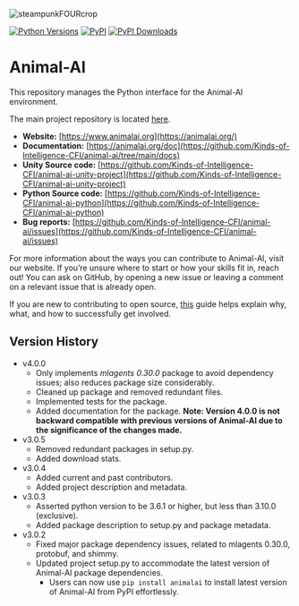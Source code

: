 ![steampunkFOURcrop](https://github.com/Kinds-of-Intelligence-CFI/animal-ai/assets/65875290/df798f4a-cb2c-416f-a150-093b9382a621)

[![Python Versions](https://img.shields.io/pypi/pyversions/animalai)](https://pypi.org/project/animalai/) [![PyPI](https://img.shields.io/pypi/v/animalai)](https://pypi.org/project/animalai/) [![PyPI Downloads](https://img.shields.io/pypi/dm/animalai)](https://pypi.org/project/animalai/)

# Animal-AI

This repository manages the Python interface for the Animal-AI environment.

The main project repository is located [here](https://github.com/Kinds-of-Intelligence-CFI/animal-ai).

* **Website:** [https://www.animalai.org](https://animalai.org/)
* **Documentation:** [https://animalai.org/doc](https://github.com/Kinds-of-Intelligence-CFI/animal-ai/tree/main/docs)
* **Unity Source code:** [https://github.com/Kinds-of-Intelligence-CFI/animal-ai-unity-project](https://github.com/Kinds-of-Intelligence-CFI/animal-ai-unity-project)
* **Python Source code:** [https://github.com/Kinds-of-Intelligence-CFI/animal-ai-python](https://github.com/Kinds-of-Intelligence-CFI/animal-ai-python)
* **Bug reports:** [https://github.com/Kinds-of-Intelligence-CFI/animal-ai/issues](https://github.com/Kinds-of-Intelligence-CFI/animal-ai/issues)

For more information about the ways you can contribute to Animal-AI, visit our website. If you’re unsure where to start or how your skills fit in, reach out! You can ask on GitHub, by opening a new issue or leaving a comment on a relevant issue that is already open.

If you are new to contributing to open source, [this](https://github.com/Kinds-of-Intelligence-CFI/animal-ai/blob/main/CONTRIBUTING.md) guide helps explain why, what, and how to successfully get involved.

## Version History

* v4.0.0
  + Only implements _mlagents 0.30.0_ package to avoid dependency issues; also reduces package size considerably.
  + Cleaned up package and removed redundant files.
  + Implemented tests for the package.
  + Added documentation for the package.
**Note: Version 4.0.0 is not backward compatible with previous versions of Animal-AI due to the significance of the changes made.**
* v3.0.5
  + Removed redundant packages in setup.py.
  + Added download stats.
* v3.0.4
  + Added current and past contributors.
  + Added project description and metadata.
* v3.0.3
  + Asserted python version to be 3.6.1 or higher, but less than 3.10.0 (exclusive).
  + Added package description to setup.py and package metadata.
* v3.0.2
  + Fixed major package dependency issues, related to mlagents 0.30.0, protobuf, and shimmy.
  + Updated project setup.py to accommodate the latest version of Animal-AI package dependencies.
    - Users can now use `pip install animalai` to install latest version of Animal-AI from PyPI effortlessly.
